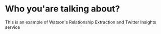# Who you'are talking about?
This is an example of Watson's Relationship Extraction and Twitter Insights service
